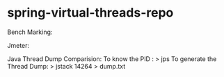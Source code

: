 # spring-virtual-threads-repo

Bench Marking:

Jmeter:



Java Thread Dump Comparision:
To know the PID : > jps
To generate the Thread Dump: > jstack 14264 > dump.txt
